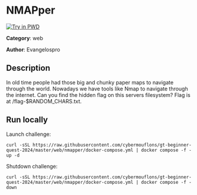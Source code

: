 # NMAPper

[![Try in PWD](https://raw.githubusercontent.com/play-with-docker/stacks/master/assets/images/button.png)](https://labs.play-with-docker.com/?stack=https://raw.githubusercontent.com/cybermouflons/gt-beginner-quest-2024/master/web/nmapper/docker-compose.yml)


**Category**: web

**Author**: Evangelospro

## Description

In old time people had those big and chunky paper maps to navigate through the world. Nowadays we have tools like Nmap to navigate through the internet. Can you find the hidden flag on this servers filesystem? Flag is at /flag-$RANDOM_CHARS.txt.



## Run locally

Launch challenge:
```
curl -sSL https://raw.githubusercontent.com/cybermouflons/gt-beginner-quest-2024/master/web/nmapper/docker-compose.yml | docker compose -f - up -d
```

Shutdown challenge:
```
curl -sSL https://raw.githubusercontent.com/cybermouflons/gt-beginner-quest-2024/master/web/nmapper/docker-compose.yml | docker compose -f - down
```
